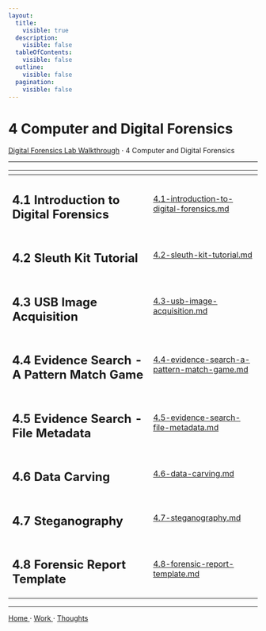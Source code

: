 ```yaml
---
layout:
  title:
    visible: true
  description:
    visible: false
  tableOfContents:
    visible: false
  outline:
    visible: false
  pagination:
    visible: false
---
```


# 4 Computer and Digital Forensics

[Digital Forensics Lab Walkthrough](../) ⋅ 4 Computer and Digital Forensics

***

<table data-view="cards"><thead><tr><th></th><th data-hidden data-card-target data-type="content-ref"></th></tr></thead><tbody><tr><td><h2>4.1 Introduction to Digital Forensics</h2></td><td><a href="4.1-introduction-to-digital-forensics.md">4.1-introduction-to-digital-forensics.md</a></td></tr><tr><td><h2>4.2 Sleuth Kit Tutorial</h2></td><td><a href="4.2-sleuth-kit-tutorial.md">4.2-sleuth-kit-tutorial.md</a></td></tr><tr><td><h2>4.3 USB Image Acquisition</h2></td><td><a href="4.3-usb-image-acquisition.md">4.3-usb-image-acquisition.md</a></td></tr><tr><td><h2>4.4 Evidence Search - A Pattern Match Game</h2></td><td><a href="4.4-evidence-search-a-pattern-match-game.md">4.4-evidence-search-a-pattern-match-game.md</a></td></tr><tr><td><h2>4.5 Evidence Search - File Metadata</h2></td><td><a href="4.5-evidence-search-file-metadata.md">4.5-evidence-search-file-metadata.md</a></td></tr><tr><td><h2>4.6 Data Carving</h2></td><td><a href="4.6-data-carving.md">4.6-data-carving.md</a></td></tr><tr><td><h2>4.7 Steganography</h2></td><td><a href="4.7-steganography.md">4.7-steganography.md</a></td></tr><tr><td><h2>4.8 Forensic Report Template</h2></td><td><a href="4.8-forensic-report-template.md">4.8-forensic-report-template.md</a></td></tr></tbody></table>

***

[Home ](https://app.gitbook.com/o/0kO27okC5uVB9ALX3rho/s/036xtfEIzcEdGegONXWM/)⋅ [Work ](https://app.gitbook.com/o/0kO27okC5uVB9ALX3rho/s/WaFS755Q4sf02CxLcghQ/)⋅ [Thoughts](https://app.gitbook.com/o/0kO27okC5uVB9ALX3rho/s/s4QQPMntQ25hmJToKSOu/)
